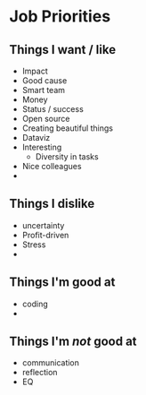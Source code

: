 # Job Priorities

## Things I want / like
- Impact
- Good cause
- Smart team
- Money 
- Status / success
- Open source
- Creating beautiful things
- Dataviz
- Interesting
	- Diversity in tasks 
- Nice colleagues
- 


## Things I dislike
- uncertainty
- Profit-driven
- Stress
- 

## Things I'm good at
- coding
- 


## Things I'm *not* good at
- communication
- reflection
- EQ

